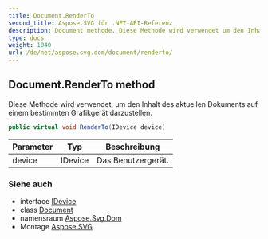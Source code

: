 ```yaml
---
title: Document.RenderTo
second_title: Aspose.SVG für .NET-API-Referenz
description: Document methode. Diese Methode wird verwendet um den Inhalt des aktuellen Dokuments auf einem bestimmten Grafikgerät darzustellen.
type: docs
weight: 1040
url: /de/net/aspose.svg.dom/document/renderto/
---
```

## Document.RenderTo method

Diese Methode wird verwendet, um den Inhalt des aktuellen Dokuments auf einem bestimmten Grafikgerät darzustellen.

```csharp
public virtual void RenderTo(IDevice device)
```

| Parameter | Typ | Beschreibung |
| --- | --- | --- |
| device | IDevice | Das Benutzergerät. |

### Siehe auch

* interface [IDevice](../../../aspose.svg.rendering/idevice/)
* class [Document](../)
* namensraum [Aspose.Svg.Dom](../../document/)
* Montage [Aspose.SVG](../../../)


